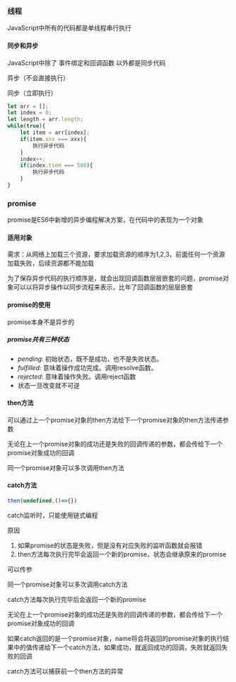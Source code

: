 ### 线程

JavaScript中所有的代码都是单线程串行执行

#### 同步和异步

JavaScript中除了 事件绑定和回调函数 以外都是同步代码

异步（不会直接执行）

同步（立即执行）

```js
let arr = [];
let index = 0;
let length = arr.length;
while(true){
    let item = arr[index];
    if(item.xxx === xxx){
        执行异步代码
    }
    index++;
    if(index.tiem === 500){
        执行异步代码
    }
}
```



### promise

promise是ES6中新增的异步编程解决方案，在代码中的表现为一个对象

#### 适用对象

需求：从网络上加载三个资源，要求加载资源的顺序为1,2,3，前面任何一个资源加载失败，后续资源都不能加载

为了保存异步代码的执行顺序是，就会出现回调函数层层嵌套的问题，promise对象可以以将异步操作以同步流程来表示，比年了回调函数的层层嵌套



#### promise的使用

promise本身不是异步的

##### promise共有三种状态

- *pending*: 初始状态，既不是成功，也不是失败状态。
- *fulfilled*: 意味着操作成功完成。调用resolve函数。
- *rejected*: 意味着操作失败。调用reject函数
- 状态一旦改变就不可逆



#### then方法

可以通过上一个promise对象的then方法给下一个promise对象的then方法传递参数

无论在上一个promise对象的成功还是失败的回调传递的参数，都会传给下一个promise对象成功的回调

同一个promise对象可以多次调用then方法



#### catch方法

```js
then(undefined,()=>{})
```

catch监听时，只能使用链式编程

原因

1. 如果promise的状态是失败，但是没有对应失败的监听函数就会报错
2. then方法每次执行完毕会返回一个新的promise，状态会继承原来的promise



可以传参

同一个promise对象可以多次调用catch方法

catch方法每次执行完毕后会返回一个新的promise

无论在上一个promise对象的成功还是失败的回调传递的参数，都会传给下一个promise对象成功的回调

如果catch返回的是一个promise对象，name将会将返回的promise对象的执行结果中的值传递给下一个catch方法，如果成功，就返回成功的回调，失败就返回失败的回调

catch方法可以捕获前一个then方法的异常